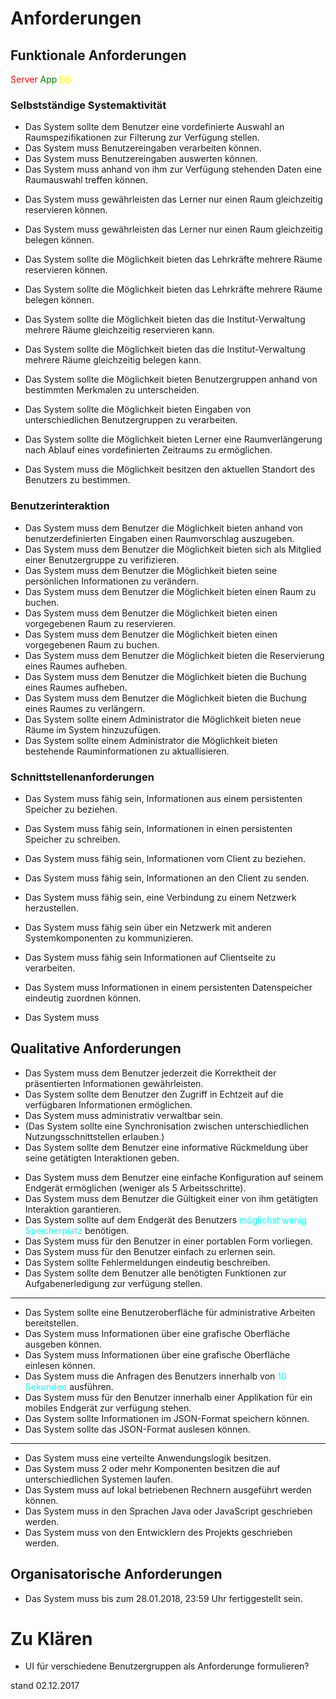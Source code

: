 # Anforderungen <br/>


## Funktionale Anforderungen <br/>
<span style="color:red">Server</span> 
<span style="color:green">App</span>
<span style="color:yellow">DB</span>

### Selbstständige Systemaktivität <br/>
<!--* Das System muss dem Benutzer die Möglichkeit bieten Informationen präsentiert zu bekommen. -->
* Das System sollte dem Benutzer eine vordefinierte Auswahl an Raumspezifikationen zur Filterung zur Verfügung stellen.
* Das System muss Benutzereingaben verarbeiten können.
* Das System muss Benutzereingaben auswerten können.
* Das System muss anhand von ihm zur Verfügung stehenden Daten eine Raumauswahl treffen können.
<!--* Das System muss anhand von Benutzerspezifizierten Eingaben und im System definierten Kriterien eine Raumauswahl treffen können. -->
* Das System muss gewährleisten das Lerner nur einen Raum gleichzeitig reservieren können.
* Das System muss gewährleisten das Lerner nur einen Raum gleichzeitig belegen können.
* Das System sollte die Möglichkeit bieten das Lehrkräfte mehrere Räume reservieren können.
* Das System sollte die Möglichkeit bieten das Lehrkräfte mehrere Räume belegen können.
* Das System sollte die Möglichkeit bieten das die Institut-Verwaltung mehrere Räume gleichzeitig reservieren kann.
* Das System sollte die Möglichkeit bieten das die Institut-Verwaltung mehrere Räume gleichzeitig belegen kann.
* Das System sollte die Möglichkeit bieten Benutzergruppen anhand von bestimmten Merkmalen zu unterscheiden.
* Das System sollte die Möglichkeit bieten Eingaben von unterschiedlichen Benutzergruppen zu verarbeiten. 
* Das System sollte die Möglichkeit bieten Lerner eine Raumverlängerung nach Ablauf eines vordefinierten Zeitraums zu ermöglichen.

* Das System muss die Möglichkeit besitzen den aktuellen Standort des Benutzers zu bestimmen.




### Benutzerinteraktion <br/>

* Das System muss dem Benutzer die Möglichkeit bieten anhand von benutzerdefinierten Eingaben einen Raumvorschlag auszugeben.
* Das System muss dem Benutzer die Möglichkeit bieten sich als Mitglied einer Benutzergruppe zu verifizieren.
* Das System muss dem Benutzer die Möglichkeit bieten seine persönlichen Informationen zu verändern.
* Das System muss dem Benutzer die Möglichkeit bieten einen Raum zu buchen.
* Das System muss dem Benutzer die Möglichkeit bieten einen vorgegebenen Raum zu reservieren.
* Das System muss dem Benutzer die Möglichkeit bieten einen vorgegebenen Raum zu buchen.
* Das System muss dem Benutzer die Möglichkeit bieten die Reservierung eines Raumes aufheben.
* Das System muss dem Benutzer die Möglichkeit bieten die Buchung eines Raumes aufheben.
* Das System muss dem Benutzer die Möglichkeit bieten die Buchung eines Raumes zu verlängern.
* Das System sollte einem Administrator die Möglichkeit bieten neue Räume im System hinzuzufügen.
* Das System sollte einem Administrator die Möglichkeit bieten bestehende Rauminformationen zu aktuallisieren.

### Schnittstellenanforderungen <br/>
* Das System muss fähig sein, Informationen aus einem persistenten Speicher zu beziehen.
* Das System muss fähig sein, Informationen in einen persistenten Speicher zu schreiben.
* Das System muss fähig sein, Informationen vom Client zu beziehen.
* Das System muss fähig sein, Informationen an den Client zu senden.
* Das System muss fähig sein, eine Verbindung zu einem Netzwerk herzustellen.
* Das System muss fähig sein über ein Netzwerk mit anderen Systemkomponenten zu kommunizieren.
* Das System muss fähig sein Informationen auf Clientseite zu verarbeiten. 
* Das System muss Informationen in einem persistenten Datenspeicher eindeutig zuordnen können.

* Das System muss 



## Qualitative Anforderungen <br/>
* Das System muss dem Benutzer jederzeit die Korrektheit der präsentierten Informationen gewährleisten.
* Das System sollte dem Benutzer den Zugriff in Echtzeit auf die verfügbaren Informationen ermöglichen.
* Das System muss administrativ verwaltbar sein.
* (Das System sollte eine Synchronisation zwischen unterschiedlichen Nutzungsschnittstellen erlauben.)
* Das System sollte dem Benutzer eine informative Rückmeldung über seine getätigten Interaktionen geben.
<!-- * Das System muss dem Benutzer eine einfache Konfiguration auf seinem Endgerät ermöglichen. -->
* Das System muss dem Benutzer eine einfache Konfiguration auf seinem Endgerät ermöglichen (weniger als 5 Arbeitsschritte).
* Das System muss dem Benutzer die Gültigkeit einer von ihm getätigten Interaktion garantieren.
* Das System sollte auf dem Endgerät des Benutzers <span style="color:cyan">möglichst wenig Speicherplatz</span> benötigen.
* Das System muss für den Benutzer in einer portablen Form vorliegen.
* Das System muss für den Benutzer einfach zu erlernen sein.
* Das System sollte Fehlermeldungen eindeutig beschreiben.
* Das System sollte dem Benutzer alle benötigten Funktionen zur Aufgabenerledigung zur verfügung stellen.
___
* Das System sollte eine Benutzeroberfläche für administrative Arbeiten bereitstellen.   
* Das System muss Informationen über eine grafische Oberfläche ausgeben können.
* Das System muss Informationen über eine grafische Oberfläche einlesen können.
* Das System muss die Anfragen des Benutzers innerhalb von <span style="color:cyan"> 10 Sekunden</span> ausführen.
* Das System muss für den Benutzer innerhalb einer Applikation für ein mobiles Endgerät zur verfügung stehen.
* Das System sollte Informationen im JSON-Format speichern können.
* Das System sollte das JSON-Format auslesen können.
___
* Das System muss eine verteilte Anwendungslogik besitzen.
* Das System muss 2 oder mehr Komponenten besitzen die auf unterschiedlichen Systemen laufen.
* Das System muss auf lokal betriebenen Rechnern ausgeführt werden können.
* Das System muss in den Sprachen Java oder JavaScript geschrieben werden.
* Das System muss von den Entwicklern des Projekts geschrieben werden. 

## Organisatorische Anforderungen
* Das System muss bis zum 28.01.2018, 23:59 Uhr fertiggestellt sein.


# Zu Klären
* UI für verschiedene Benutzergruppen als Anforderunge formulieren?



stand 02.12.2017
